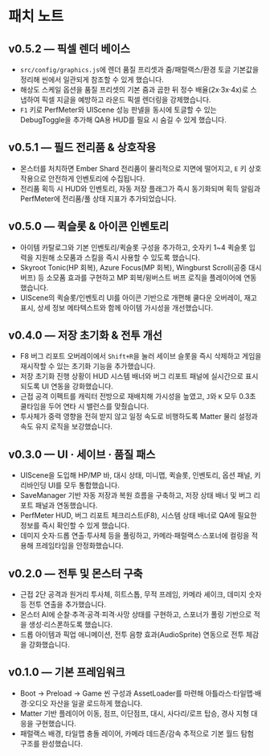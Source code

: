 # 패치 노트

## v0.5.2 — 픽셀 렌더 베이스
- `src/config/graphics.js`에 렌더 품질 프리셋과 줌/패럴랙스/환경 토글 기본값을 정리해 씬에서 일관되게 참조할 수 있게 했습니다.
- 해상도 스케일 옵션을 품질 프리셋의 기본 줌과 곱한 뒤 정수 배율(2x·3x·4x)로 스냅하여 픽셀 지글을 예방하고 라운드 픽셀 렌더링을 강제했습니다.
- `F1` 키로 PerfMeter와 UIScene 성능 판넬을 동시에 토글할 수 있는 DebugToggle을 추가해 QA용 HUD를 필요 시 숨길 수 있게 했습니다.

## v0.5.1 — 필드 전리품 & 상호작용
- 몬스터를 처치하면 Ember Shard 전리품이 물리적으로 지면에 떨어지고, `E` 키 상호작용으로 안전하게 인벤토리에 수집됩니다.
- 전리품 획득 시 HUD와 인벤토리, 자동 저장 플래그가 즉시 동기화되며 획득 알림과 PerfMeter에 전리품/풀 상태 지표가 추가되었습니다.

## v0.5.0 — 퀵슬롯 & 아이콘 인벤토리
- 아이템 카탈로그와 기본 인벤토리/퀵슬롯 구성을 추가하고, 숫자키 1~4 퀵슬롯 입력을 지원해 소모품과 스킬을 즉시 사용할 수 있도록 했습니다.
- Skyroot Tonic(HP 회복), Azure Focus(MP 회복), Wingburst Scroll(공중 대시 버프) 등 소모품 효과를 구현하고 MP 회복/윙버스트 버프 로직을 플레이어에 연동했습니다.
- UIScene의 퀵슬롯/인벤토리 UI를 아이콘 기반으로 개편해 쿨다운 오버레이, 재고 표시, 상세 정보 메타텍스트와 함께 아이템 가시성을 개선했습니다.

## v0.4.0 — 저장 초기화 & 전투 개선
- F8 버그 리포트 오버레이에서 `Shift+R`을 눌러 세이브 슬롯을 즉시 삭제하고 게임을 재시작할 수 있는 초기화 기능을 추가했습니다.
- 저장 초기화 진행 상황이 HUD 시스템 배너와 버그 리포트 패널에 실시간으로 표시되도록 UI 연동을 강화했습니다.
- 근접 공격 이펙트를 캐릭터 전방으로 재배치해 가시성을 높였고, `J`와 `K` 모두 0.3초 쿨타임을 두어 연타 시 밸런스를 맞췄습니다.
- 투사체가 중력 영향을 전혀 받지 않고 일정 속도로 비행하도록 Matter 물리 설정과 속도 유지 로직을 보강했습니다.

## v0.3.0 — UI · 세이브 · 품질 패스
- UIScene을 도입해 HP/MP 바, 대시 상태, 미니맵, 퀵슬롯, 인벤토리, 옵션 패널, 키 리바인딩 UI를 모두 통합했습니다.
- SaveManager 기반 자동 저장과 복원 흐름을 구축하고, 저장 상태 배너 및 버그 리포트 패널과 연동했습니다.
- PerfMeter HUD, 버그 리포트 체크리스트(F8), 시스템 상태 배너로 QA에 필요한 정보를 즉시 확인할 수 있게 했습니다.
- 데미지 숫자·드롭 연출·투사체 등을 풀링하고, 카메라·패럴랙스·스포너에 컬링을 적용해 프레임타임을 안정화했습니다.

## v0.2.0 — 전투 및 몬스터 구축
- 근접 2단 공격과 원거리 투사체, 히트스톱, 무적 프레임, 카메라 셰이크, 데미지 숫자 등 전투 연출을 추가했습니다.
- 몬스터 AI에 순찰·추격·공격·피격·사망 상태를 구현하고, 스포너가 풀링 기반으로 적을 생성·리스폰하도록 했습니다.
- 드롭 아이템과 픽업 애니메이션, 전투 음향 효과(AudioSprite) 연동으로 전투 체감을 강화했습니다.

## v0.1.0 — 기본 프레임워크
- Boot → Preload → Game 씬 구성과 AssetLoader를 마련해 아틀라스·타일맵·배경·오디오 자산을 일괄 로드하게 했습니다.
- Matter 기반 플레이어 이동, 점프, 이단점프, 대시, 사다리/로프 탑승, 경사 지형 대응을 구현했습니다.
- 패럴랙스 배경, 타일맵 충돌 레이어, 카메라 데드존/감속 추적으로 기본 월드 탐험 구조를 완성했습니다.
